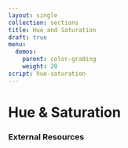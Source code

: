 ```yaml
---
layout: single
collection: sections
title: Hue and Saturation
draft: true
menu:
  demos:
    parent: color-grading
    weight: 20
script: hue-saturation
---
```


# Hue & Saturation

### External Resources
